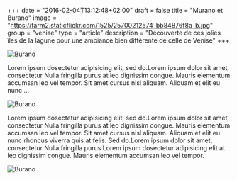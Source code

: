+++
date = "2016-02-04T13:12:48+02:00"
draft = false
title = "Murano et Burano"
image = "https://farm2.staticflickr.com/1525/25700212574_bb84876f8a_b.jpg"
group = "venise"
type = "article"
description = "Découverte de ces jolies îles de la lagune pour une ambiance bien différente de celle de Venise"
+++


![Burano](https://farm2.staticflickr.com/1525/25700212574_bb84876f8a_b.jpg)

Lorem ipsum dosectetur adipisicing elit, sed do.Lorem ipsum dolor sit amet, consectetur Nulla fringilla purus at leo dignissim congue. Mauris elementum accumsan leo vel tempor. Sit amet cursus nisl aliquam. Aliquam et elit eu nunc …

![Burano](https://farm1.staticflickr.com/608/23288893722_21f5851c11_b.jpg)

Lorem ipsum dosectetur adipisicing elit, sed do.Lorem ipsum dolor sit amet, consectetur Nulla fringilla purus at leo dignissim congue. Mauris elementum accumsan leo vel tempor. Sit amet cursus nisl aliquam. Aliquam et elit eu nunc rhoncus viverra quis at felis. Sed do.Lorem ipsum dolor sit amet, consectetur Nulla fringilla purus Lorem ipsum dosectetur adipisicing elit at leo dignissim congue. Mauris elementum accumsan leo vel tempor.

![Burano](https://farm2.staticflickr.com/1469/25744816653_75fd1ab979_b.jpg)
